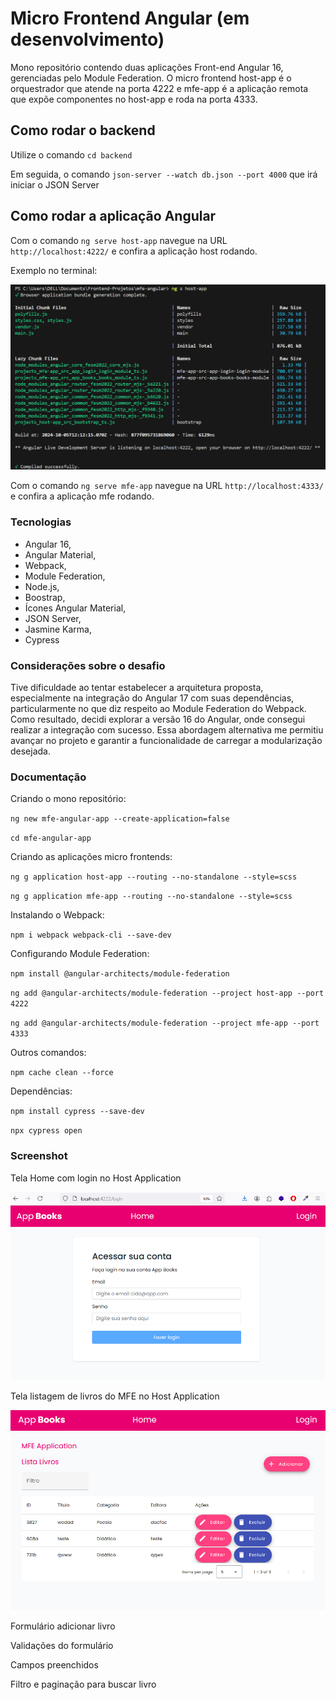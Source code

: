 # Micro Frontend Angular (em desenvolvimento)

Mono repositório contendo duas aplicações Front-end Angular 16, gerenciadas pelo Module Federation.
O micro frontend host-app é o orquestrador que atende na porta 4222 e mfe-app é a aplicação remota que expõe componentes no host-app e roda na porta 4333.

## Como rodar o backend

Utilize o comando `cd backend`

Em seguida, o comando `json-server --watch db.json --port 4000` que irá iniciar o JSON Server


## Como rodar a aplicação Angular

Com o comando `ng serve host-app` navegue na URL `http://localhost:4222/` e confira a aplicação host rodando.

Exemplo no terminal:  

![Iniciando Host App](./projects/host-app/src/assets/start-host-app.PNG)

Com o comando `ng serve mfe-app` navegue na URL `http://localhost:4333/` e confira a aplicação mfe rodando.

### Tecnologias

- Angular 16, 
- Angular Material,
- Webpack,
- Module Federation,
- Node.js,
- Boostrap,
- Ícones Angular Material,
- JSON Server,
- Jasmine Karma,
- Cypress

### Considerações sobre o desafio

Tive dificuldade ao tentar estabelecer a arquitetura proposta, especialmente na integração do Angular 17 com suas dependências, particularmente no que diz respeito ao Module Federation do Webpack. Como resultado, decidi explorar a versão 16 do Angular, onde consegui realizar a integração com sucesso. Essa abordagem alternativa me permitiu avançar no projeto e garantir a funcionalidade de carregar a modularização desejada.



### Documentação

Criando o mono repositório:

`ng new mfe-angular-app --create-application=false`

`cd mfe-angular-app`

Criando as aplicações micro frontends:

`ng g application host-app --routing --no-standalone --style=scss`

`ng g application mfe-app --routing --no-standalone --style=scss`

Instalando o Webpack:

`npm i webpack webpack-cli --save-dev`

Configurando Module Federation:

`npm install @angular-architects/module-federation`

`ng add @angular-architects/module-federation --project host-app --port 4222`

`ng add @angular-architects/module-federation --project mfe-app --port 4333`

Outros comandos:

`npm cache clean --force`

Dependências:

`npm install cypress --save-dev`

`npx cypress open`

### Screenshot

Tela Home com login no Host Application

![Home Host App](./projects/host-app/src/assets/mfe-home-host-app.PNG)


Tela listagem de livros do MFE no Host Application

![Books MFE App](./projects/host-app/src/assets/mfe-host-render-books-v2.PNG)


Formulário adicionar livro

Validações do formulário

Campos preenchidos

Filtro e paginação para buscar livro



